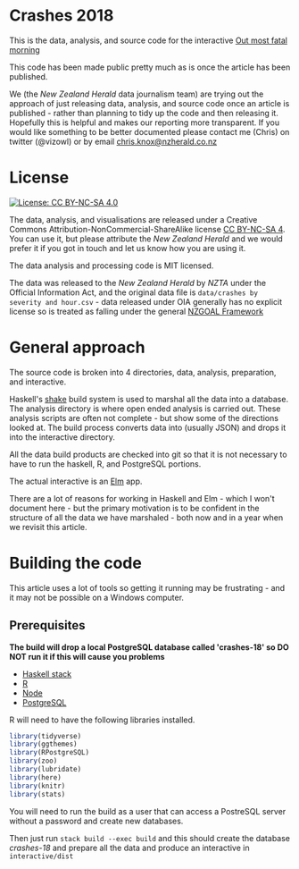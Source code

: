 # Crashes 2018

This is the data, analysis, and source code for the interactive
[Out most fatal morning](https://insights.nzherald.co.nz/article/crashes-2018/)

This code has been made public pretty much as is once the article has been published.

We (the _New Zealand Herald_ data journalism team) are trying out the approach of just
releasing data, analysis, and source code once an article is published - rather than
planning to tidy up the code and then releasing it. Hopefully this is helpful and makes
our reporting more transparent. If you would like something to be better documented
please contact me (Chris) on twitter (@vizowl) or by email chris.knox@nzherald.co.nz

# License

[![License: CC BY-NC-SA 4.0](https://img.shields.io/badge/License-CC%20BY--NC--SA%204.0-lightgrey.svg)](https://creativecommons.org/licenses/by-nc-sa/4.0/)

The data, analysis, and visualisations are released under a Creative Commons 
Attribution-NonCommercial-ShareAlike license
[CC BY-NC-SA 4](https://creativecommons.org/licenses/by-nc-sa/4.0/). You can use it, but please
attribute the _New Zealand Herald_ and we would prefer it if you got in touch and let us know
how you are using it.

The data analysis and processing code is MIT licensed.

The data was released to the _New Zealand Herald_ by _NZTA_ under the Official Information
Act, and the original data file is `data/crashes by severity and hour.csv` - data released
under OIA generally has no explicit license so is treated as falling under the general
[NZGOAL Framework](https://www.ict.govt.nz/guidance-and-resources/open-government/new-zealand-government-open-access-and-licensing-nzgoal-framework/)


# General approach

The source code is broken into 4 directories, data, analysis, preparation, and interactive.

Haskell's [shake](http://hackage.haskell.org/package/shake) build system is used to marshal
all the data into a database. The analysis directory is where open ended analysis is carried out. These analysis
scripts are often not complete - but show some of the directions looked at. The build process
converts data into (usually JSON) and drops it into the interactive directory.

All the data build products are checked into git so that it is not necessary to have to run the
haskell, R, and PostgreSQL portions.

The actual interactive is an [Elm](http://elm-lang.org/) app. 

There are a lot of reasons for working in Haskell and Elm - which I won't document here -
but the primary motivation is to be confident in the structure of all the data we have marshaled - both now
and in a year when we revisit this article.


# Building the code

This article uses a lot of tools so getting it running may be frustrating - and it may
not be possible on a Windows computer.

## Prerequisites

__The build will drop a local PostgreSQL database called 'crashes-18' so DO NOT run it if this will cause you problems__

- [Haskell stack](https://docs.haskellstack.org/en/stable/README/)
- [R](https://www.r-project.org/)
- [Node](https://nodejs.org/en/)
- [PostgreSQL](https://www.postgresql.org/)

R will need to have the following libraries installed.

```r
library(tidyverse)
library(ggthemes)
library(RPostgreSQL)
library(zoo)
library(lubridate)
library(here)
library(knitr)
library(stats)
```

You will need to run the build as a user that can access a PostreSQL server without
a password and create new databases.

Then just run `stack build --exec build` and this should create the database _crashes-18_ and
prepare all the data and produce an interactive in `interactive/dist`